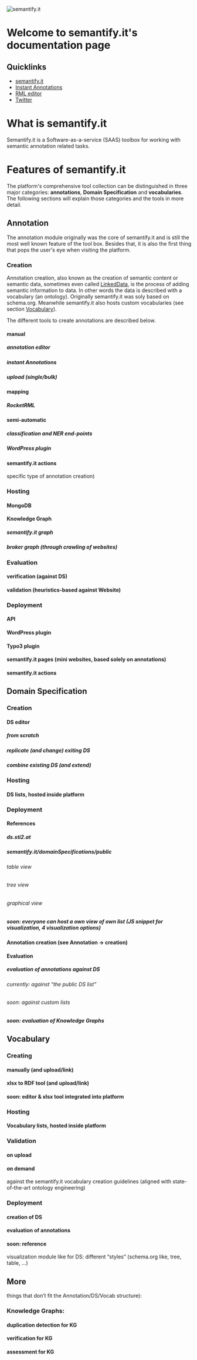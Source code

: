 ![semantify.it](https://semantify.it/images/logo.png)

# Welcome to semantify.it's documentation page

## Quicklinks

* [semantify.it](https://semantify.it)
* [Instant Annotations](https://semantifyit.github.io/ia)
* [RML editor](https://semantifyit.github.io/rml)
* [Twitter](https://twitter.com/semantifyit")

# What is semantify.it
Semantify.it is a Software-as-a-service (SAAS) toolbox for working with semantic annotation related tasks.

# Features of semantify.it
The platform's comprehensive tool collection can be distinguished in three major categories: **annotations**, **Domain Specification** and **vocabularies**. The following sections will explain those categories and the tools in more detail.

## Annotation
The annotation module originally was the core of semantify.it and is still the most well known feature of the tool box. Besides that, it is also the first thing that pops the user's eye when visiting the platform.

### Creation
Annotation creation, also known as the creation of semantic content or semantic data, sometimes even called [LinkedData](https://en.wikipedia.org/wiki/Linked_data), is the process of adding semantic information to data. In other words the data is described with a vocabulary (an ontology). Originally semantify.it was soly based on schema.org. Meanwhile semantify.it also hosts custom vocabularies (see section [Vocabulary](##Vocabulary)).

The different tools to create annotations are described below.

#### manual
##### annotation editor
##### instant Annotations
##### upload (single/bulk)
#### mapping
##### RocketRML
#### semi-automatic
##### classification and NER end-points
##### WordPress plugin
#### semantify.it actions
specific type of annotation creation)

### Hosting
#### MongoDB
#### Knowledge Graph
##### semantify.it graph
##### broker graph (through crawling of websites)

### Evaluation
#### verification (against DS)
#### validation (heuristics-based against Website)

### Deployment
#### API
#### WordPress plugin
#### Typo3 plugin
#### semantify.it pages (mini websites, based solely on annotations)
#### semantify.it actions

## Domain Specification

### Creation
#### DS editor
##### from scratch
##### replicate (and change) exiting DS
##### combine existing DS (and extend)

### Hosting
#### DS lists, hosted inside platform

### Deployment
#### References
##### ds.sti2.at
##### semantify.it/domainSpecifications/public
###### table view
###### tree view
###### graphical view
##### soon: everyone can host a own view of own list (JS snippet for visualization, 4 visualization options)
#### Annotation creation (see Annotation -> creation)
#### Evaluation
##### evaluation of annotations against DS
###### currently: against “the public DS list”
###### soon: against custom lists
##### soon: evaluation of Knowledge Graphs

## Vocabulary

### Creating
#### manually (and upload/link)
#### xlsx to RDF tool (and upload/link)
#### soon: editor & xlsx tool integrated into platform

### Hosting
#### Vocabulary lists, hosted inside platform

### Validation
#### on upload
#### on demand
against the semantify.it vocabulary creation guidelines (aligned with state-of-the-art ontology engineering)

### Deployment
#### creation of DS
#### evaluation of annotations
#### soon: reference
visualization module like for DS: different “styles” (schema.org like, tree, table, …)

## More
things that don’t fit the Annotation/DS/Vocab structure):

### Knowledge Graphs:
#### duplication detection for KG
#### verification for KG
#### assessment for KG
